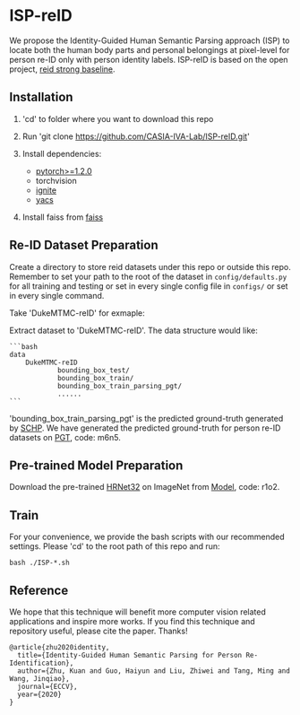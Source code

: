 # ISP-reID

We propose the Identity-Guided Human Semantic Parsing approach (ISP) to locate both the human body parts and personal belongings at pixel-level for person re-ID only with person identity labels.
ISP-reID is based on the open project, [reid strong baseline](https://github.com/michuanhaohao/reid-strong-baseline).


## Installation

1. 'cd' to folder where you want to download this repo

2. Run 'git clone https://github.com/CASIA-IVA-Lab/ISP-reID.git'

3. Install dependencies:
    - [pytorch>=1.2.0](https://pytorch.org/)
    - torchvision
    - [ignite](https://github.com/pytorch/ignite)
    - [yacs](https://github.com/rbgirshick/yacs)

4. Install faiss from [faiss](https://github.com/facebookresearch/faiss/blob/master/INSTALL.md)

## Re-ID Dataset Preparation

Create a directory to store reid datasets under this repo or outside this repo. Remember to set your path to the root of the dataset in `config/defaults.py` for all training and testing or set in every single config file in `configs/` or set in every single command.

Take 'DukeMTMC-reID' for exmaple:

Extract dataset to 'DukeMTMC-reID'. The data structure would like:

    ```bash
    data
        DukeMTMC-reID
            	bounding_box_test/
            	bounding_box_train/
                bounding_box_train_parsing_pgt/
            	......
    ```
'bounding_box_train_parsing_pgt' is the predicted ground-truth generated by [SCHP](https://github.com/PeikeLi/Self-Correction-Human-Parsing). We have generated the predicted ground-truth for person re-ID datasets on [PGT](https://pan.baidu.com/s/1uqlZHxTtWeTL5kenpD5iaA), code: m6n5.

## Pre-trained Model Preparation

Download the pre-trained [HRNet32](https://arxiv.org/abs/1902.09212) on ImageNet from [Model](https://pan.baidu.com/s/1L-CLWFX-8BJl9m6XAjB1GA), code: r1o2.

## Train

For your convenience, we provide the bash scripts with our recommended settings. Please 'cd' to the root path of this repo and run:

`bash ./ISP-*.sh`

## Reference

We hope that this technique will benefit more computer vision related applications and inspire more works.
If you find this technique and repository useful, please cite the paper. Thanks!

```
@article{zhu2020identity,
  title={Identity-Guided Human Semantic Parsing for Person Re-Identification},
  author={Zhu, Kuan and Guo, Haiyun and Liu, Zhiwei and Tang, Ming and Wang, Jinqiao},
  journal={ECCV},
  year={2020}
}
```

